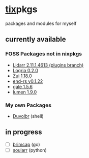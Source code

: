 # [tix](https://github.com/74k1/tix)pkgs

packages and modules for myself

## currently available

### FOSS Packages not in nixpkgs

- [Lidarr 2.11.1.4613 (plugins branch)](https://github.com/Lidarr/Lidarr/tree/plugins)
- [Logria 0.2.0](https://github.com/ReagentX/Logria)
- [Zui 1.18.0](https://github.com/brimdata/zui/)
- [end-rs v0.1.22](https://github.com/Dr-42/end-rs)
- [gale 1.5.6](https://github.com/Kesomannen/gale)
- [lumen 1.9.0](https://github.com/jnsahaj/lumen/)

### My own Packages

- [Duvolbr](/pkgs/du/duvolbr.nix) (shell)

## in progress

- [ ] [brimcap](https://github.com/brimdata/brimcap/) (go)
- [ ] [soularr](https://github.com/mrusse/soularr) (python)
